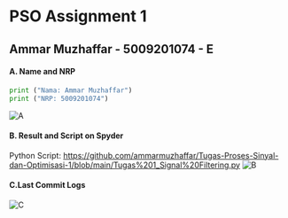 # PSO Assignment 1
## Ammar Muzhaffar - 5009201074 - E




 
#### A. Name and NRP
```python
print ("Nama: Ammar Muzhaffar")
print ("NRP: 5009201074")
```
![A](https://github.com/ammarmuzhaffar/Tugas-Proses-Sinyal-dan-Optimisasi-1/assets/144768352/5f5bc104-1b28-444f-9fac-6d4147563938)
#### B. Result and Script on Spyder
Python Script: https://github.com/ammarmuzhaffar/Tugas-Proses-Sinyal-dan-Optimisasi-1/blob/main/Tugas%201_Signal%20Filtering.py
![B](https://github.com/ammarmuzhaffar/Tugas-Proses-Sinyal-dan-Optimisasi-1/assets/144768352/bcc43c9b-0cb9-4556-afe3-fa9dd1a2bf60)
#### C.Last Commit Logs
![C](https://github.com/ammarmuzhaffar/Tugas-Proses-Sinyal-dan-Optimisasi-1/assets/144768352/0ebff0f6-1224-4ae5-8581-9682946bd0ae)
